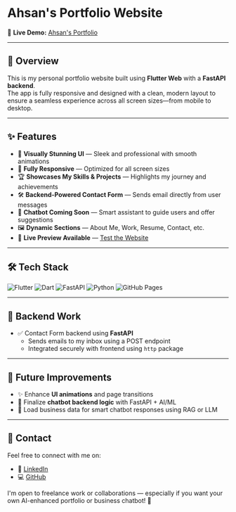 # Ahsan's Portfolio Website

🚀 **Live Demo:** [Ahsan's Portfolio](https://m-ahsan-bilal.github.io/ahsan.dev/)

---

## 📌 Overview  
This is my personal portfolio website built using **Flutter Web** with a **FastAPI backend**.  
The app is fully responsive and designed with a clean, modern layout to ensure a seamless experience across all screen sizes—from mobile to desktop.

---

## ✨ Features  
- 🎨 **Visually Stunning UI** — Sleek and professional with smooth animations  
- 📱 **Fully Responsive** — Optimized for all screen sizes  
- 🏆 **Showcases My Skills & Projects** — Highlights my journey and achievements  
- 🛠 **Backend-Powered Contact Form** — Sends email directly from user messages  
- 💬 **Chatbot Coming Soon** — Smart assistant to guide users and offer suggestions  
- 🖼 **Dynamic Sections** — About Me, Work, Resume, Contact, etc.  
- 🔗 **Live Preview Available** — [Test the Website](https://m-ahsan-bilal.github.io/ahsan.dev/)  

---

## 🛠 Tech Stack  

<p align="left">
  <img src="https://img.shields.io/badge/Flutter-02569B?style=for-the-badge&logo=flutter&logoColor=white" alt="Flutter" />
  <img src="https://img.shields.io/badge/Dart-0175C2?style=for-the-badge&logo=dart&logoColor=white" alt="Dart" />
  <img src="https://img.shields.io/badge/FastAPI-009688?style=for-the-badge&logo=fastapi&logoColor=white" alt="FastAPI" />
  <img src="https://img.shields.io/badge/Python-3776AB?style=for-the-badge&logo=python&logoColor=white" alt="Python" />
  <img src="https://img.shields.io/badge/GitHub%20Pages-222222?style=for-the-badge&logo=github&logoColor=white" alt="GitHub Pages" />
</p>

---

## 🔧 Backend Work  
- ✅ Contact Form backend using **FastAPI**  
  - Sends emails to my inbox using a POST endpoint  
  - Integrated securely with frontend using `http` package  

---

## 🚀 Future Improvements  
- ✨ Enhance **UI animations** and page transitions  
- 🤖 Finalize **chatbot backend logic** with FastAPI + AI/ML  
- 🧠 Load business data for smart chatbot responses using RAG or LLM  

---

## 📩 Contact  
Feel free to connect with me on:

- 🔗 [LinkedIn](https://www.linkedin.com/in/ahsanbilaldev)  
- 💻 [GitHub](https://github.com/m-ahsan-bilal)  

I'm open to freelance work or collaborations — especially if you want your own AI-enhanced portfolio or business chatbot! 🚀
